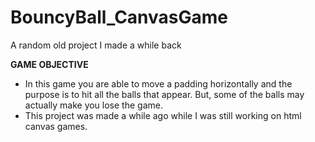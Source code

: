# BouncyBall_CanvasGame
A random old project I made a while back


**GAME OBJECTIVE**
  - In this game you are able to move a padding horizontally and the purpose is to hit all the balls that appear. But, some of the balls may actually make you lose the game. 
  - This project was made a while ago while I was still working on html canvas games.
  
  
  

